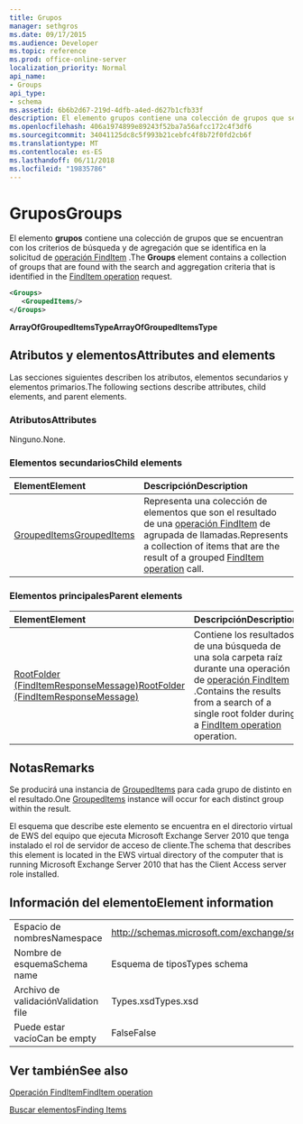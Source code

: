 ```yaml
---
title: Grupos
manager: sethgros
ms.date: 09/17/2015
ms.audience: Developer
ms.topic: reference
ms.prod: office-online-server
localization_priority: Normal
api_name:
- Groups
api_type:
- schema
ms.assetid: 6b6b2d67-219d-4dfb-a4ed-d627b1cfb33f
description: El elemento grupos contiene una colección de grupos que se encuentran con los criterios de búsqueda y de agregación que se identifica en la solicitud de operación FindItem.
ms.openlocfilehash: 406a1974899e89243f52ba7a56afcc172c4f3df6
ms.sourcegitcommit: 34041125dc8c5f993b21cebfc4f8b72f0fd2cb6f
ms.translationtype: MT
ms.contentlocale: es-ES
ms.lasthandoff: 06/11/2018
ms.locfileid: "19835786"
---
```

# <a name="groups"></a><span data-ttu-id="89e27-103">Grupos</span><span class="sxs-lookup"><span data-stu-id="89e27-103">Groups</span></span>

<span data-ttu-id="89e27-104">El elemento **grupos** contiene una colección de grupos que se encuentran con los criterios de búsqueda y de agregación que se identifica en la solicitud de [operación FindItem](finditem-operation.md) .</span><span class="sxs-lookup"><span data-stu-id="89e27-104">The **Groups** element contains a collection of groups that are found with the search and aggregation criteria that is identified in the [FindItem operation](finditem-operation.md) request.</span></span> 
  
```xml
<Groups>
   <GroupedItems/>
</Groups>
```

 <span data-ttu-id="89e27-105">**ArrayOfGroupedItemsType**</span><span class="sxs-lookup"><span data-stu-id="89e27-105">**ArrayOfGroupedItemsType**</span></span>
## <a name="attributes-and-elements"></a><span data-ttu-id="89e27-106">Atributos y elementos</span><span class="sxs-lookup"><span data-stu-id="89e27-106">Attributes and elements</span></span>

<span data-ttu-id="89e27-107">Las secciones siguientes describen los atributos, elementos secundarios y elementos primarios.</span><span class="sxs-lookup"><span data-stu-id="89e27-107">The following sections describe attributes, child elements, and parent elements.</span></span>
  
### <a name="attributes"></a><span data-ttu-id="89e27-108">Atributos</span><span class="sxs-lookup"><span data-stu-id="89e27-108">Attributes</span></span>

<span data-ttu-id="89e27-109">Ninguno.</span><span class="sxs-lookup"><span data-stu-id="89e27-109">None.</span></span>
  
### <a name="child-elements"></a><span data-ttu-id="89e27-110">Elementos secundarios</span><span class="sxs-lookup"><span data-stu-id="89e27-110">Child elements</span></span>

|<span data-ttu-id="89e27-111">**Element**</span><span class="sxs-lookup"><span data-stu-id="89e27-111">**Element**</span></span>|<span data-ttu-id="89e27-112">**Descripción**</span><span class="sxs-lookup"><span data-stu-id="89e27-112">**Description**</span></span>|
|:-----|:-----|
|[<span data-ttu-id="89e27-113">GroupedItems</span><span class="sxs-lookup"><span data-stu-id="89e27-113">GroupedItems</span></span>](groupeditems.md) <br/> |<span data-ttu-id="89e27-114">Representa una colección de elementos que son el resultado de una [operación FindItem](finditem-operation.md) de agrupada de llamadas.</span><span class="sxs-lookup"><span data-stu-id="89e27-114">Represents a collection of items that are the result of a grouped [FindItem operation](finditem-operation.md) call.</span></span>  <br/> |
   
### <a name="parent-elements"></a><span data-ttu-id="89e27-115">Elementos principales</span><span class="sxs-lookup"><span data-stu-id="89e27-115">Parent elements</span></span>

|<span data-ttu-id="89e27-116">**Element**</span><span class="sxs-lookup"><span data-stu-id="89e27-116">**Element**</span></span>|<span data-ttu-id="89e27-117">**Descripción**</span><span class="sxs-lookup"><span data-stu-id="89e27-117">**Description**</span></span>|
|:-----|:-----|
|[<span data-ttu-id="89e27-118">RootFolder (FindItemResponseMessage)</span><span class="sxs-lookup"><span data-stu-id="89e27-118">RootFolder (FindItemResponseMessage)</span></span>](rootfolder-finditemresponsemessage.md) <br/> |<span data-ttu-id="89e27-119">Contiene los resultados de una búsqueda de una sola carpeta raíz durante una operación de [operación FindItem](finditem-operation.md) .</span><span class="sxs-lookup"><span data-stu-id="89e27-119">Contains the results from a search of a single root folder during a [FindItem operation](finditem-operation.md) operation.</span></span>  <br/> |
   
## <a name="remarks"></a><span data-ttu-id="89e27-120">Notas</span><span class="sxs-lookup"><span data-stu-id="89e27-120">Remarks</span></span>

<span data-ttu-id="89e27-121">Se producirá una instancia de [GroupedItems](groupeditems.md) para cada grupo de distinto en el resultado.</span><span class="sxs-lookup"><span data-stu-id="89e27-121">One [GroupedItems](groupeditems.md) instance will occur for each distinct group within the result.</span></span> 
  
<span data-ttu-id="89e27-122">El esquema que describe este elemento se encuentra en el directorio virtual de EWS del equipo que ejecuta Microsoft Exchange Server 2010 que tenga instalado el rol de servidor de acceso de cliente.</span><span class="sxs-lookup"><span data-stu-id="89e27-122">The schema that describes this element is located in the EWS virtual directory of the computer that is running Microsoft Exchange Server 2010 that has the Client Access server role installed.</span></span>
  
## <a name="element-information"></a><span data-ttu-id="89e27-123">Información del elemento</span><span class="sxs-lookup"><span data-stu-id="89e27-123">Element information</span></span>

|||
|:-----|:-----|
|<span data-ttu-id="89e27-124">Espacio de nombres</span><span class="sxs-lookup"><span data-stu-id="89e27-124">Namespace</span></span>  <br/> |http://schemas.microsoft.com/exchange/services/2006/types  <br/> |
|<span data-ttu-id="89e27-125">Nombre de esquema</span><span class="sxs-lookup"><span data-stu-id="89e27-125">Schema name</span></span>  <br/> |<span data-ttu-id="89e27-126">Esquema de tipos</span><span class="sxs-lookup"><span data-stu-id="89e27-126">Types schema</span></span>  <br/> |
|<span data-ttu-id="89e27-127">Archivo de validación</span><span class="sxs-lookup"><span data-stu-id="89e27-127">Validation file</span></span>  <br/> |<span data-ttu-id="89e27-128">Types.xsd</span><span class="sxs-lookup"><span data-stu-id="89e27-128">Types.xsd</span></span>  <br/> |
|<span data-ttu-id="89e27-129">Puede estar vacío</span><span class="sxs-lookup"><span data-stu-id="89e27-129">Can be empty</span></span>  <br/> |<span data-ttu-id="89e27-130">False</span><span class="sxs-lookup"><span data-stu-id="89e27-130">False</span></span>  <br/> |
   
## <a name="see-also"></a><span data-ttu-id="89e27-131">Ver también</span><span class="sxs-lookup"><span data-stu-id="89e27-131">See also</span></span>



[<span data-ttu-id="89e27-132">Operación FindItem</span><span class="sxs-lookup"><span data-stu-id="89e27-132">FindItem operation</span></span>](finditem-operation.md)


[<span data-ttu-id="89e27-133">Buscar elementos</span><span class="sxs-lookup"><span data-stu-id="89e27-133">Finding Items</span></span>](http://msdn.microsoft.com/library/63af1f9c-464b-4fca-9ae3-3d60f24ca93c%28Office.15%29.aspx)

